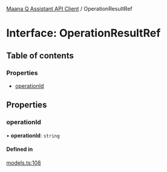 [Maana Q Assistant API Client](../README.md) / OperationResultRef

# Interface: OperationResultRef

## Table of contents

### Properties

- [operationId](OperationResultRef.md#operationid)

## Properties

### operationId

• **operationId**: `string`

#### Defined in

[models.ts:108](https://github.com/maana-io/q-assistant-client/blob/develop/src/models.ts#L108)
